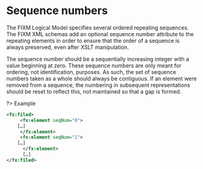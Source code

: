 # Sequence numbers

The FIXM Logical Model specifies several ordered repeating sequences.
The FIXM XML schemas add an optional sequence number attribute to the
repeating elements in order to ensure that the order of a sequence is
always preserved, even after XSLT manipulation.

The sequence number should be a sequentially increasing integer with a
value beginning at zero. These sequence numbers are only meant for
ordering, not identification, purposes. As such, the set of sequence
numbers taken as a whole should always be contiguous. If an element were
removed from a sequence, the numbering in subsequent representations
should be reset to reflect this, not maintained so that a gap is formed.

?> Example

```xml
<fx:filed>
     <fx:element seqNum="0">
 	[…]
     </fx:element>
     <fx:element seqNum="1">
	[…]
      </fx:element>
      […]
</fx:filed>
```
